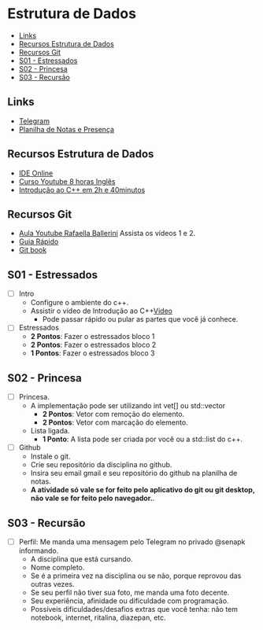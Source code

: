 # Estrutura de Dados

<!--TOC_BEGIN-->
- [Links](#links)
- [Recursos Estrutura de Dados](#recursos-estrutura-de-dados)
- [Recursos Git](#recursos-git)
- [S01 - Estressados](#s01---estressados)
- [S02 - Princesa](#s02---princesa)
- [S03 - Recursão](#s03---recursão)
<!--TOC_END-->

## Links
- [Telegram](https://t.me/+GrYPt8qQWQdiNWVh)
- [Planilha de Notas e Presença](https://docs.google.com/spreadsheets/d/1Bw1Owo5K0V-ue58UmPLvohrLdW4ZrY-9ZMr6_p-wWGM/edit?usp=sharing)

## Recursos Estrutura de Dados
- [IDE Online](http://replit.com)
- [Curso Youtube 8 horas Inglês](https://youtu.be/RBSGKlAvoiM)
- [Introdução ao C++ em 2h e 40minutos](https://youtu.be/VcGw1ydBf64)

## Recursos Git
- [Aula Youtube Rafaella Ballerini](https://www.youtube.com/watch?v=DqTITcMq68k) Assista os vídeos 1 e 2.
- [Guia Rápido](https://rogerdudler.github.io/git-guide/index.pt_BR.html)
- [Git book](https://pt.wikiversity.org/wiki/Git_B%C3%A1sico)

## S01 - Estressados
- [ ] Intro
    - Configure o ambiente do c++.
    - Assistir o vídeo de Introdução ao C++[Vídeo](https://youtu.be/VcGw1ydBf64)
        - Pode passar rápido ou pular as partes que você já conhece.
- [ ] Estressados
    - **2 Pontos**: Fazer o estressados bloco 1
    - **2 Pontos**: Fazer o estressados bloco 2 
    - **1 Pontos**: Fazer o estressados bloco 3

## S02 - Princesa
 - [ ] Princesa. 
    - A implementação pode ser utilizando int vet[] ou std::vector
        - **2 Pontos**: Vetor com remoção do elemento.
        - **2 Pontos**: Vetor com marcação do elemento.
    - Lista ligada.
        -  **1 Ponto**: A lista pode ser criada por você ou a std::list do c++.
- [ ] Github
    - Instale o git.
    - Crie seu repositório da disciplina no github.
    - Insira seu email gmail e seu repositório do github na planilha de notas.
    - **A atividade só vale se for feito pelo aplicativo do git ou git desktop, não vale se for feito pelo navegador.**.

## S03 - Recursão
- [ ] Perfil: Me manda uma mensagem pelo Telegram no privado @senapk informando.
    - A disciplina que está cursando.
    - Nome completo.
    - Se é a primeira vez na disciplina ou se não, porque reprovou das outras vezes.
    - Se seu perfil não tiver sua foto, me manda uma foto decente.
    - Seu experiência, afinidade ou dificuldade com programação.
    - Possíveis dificuldades/desafios extras que você tenha: não tem notebook, internet, ritalina, diazepan, etc.
